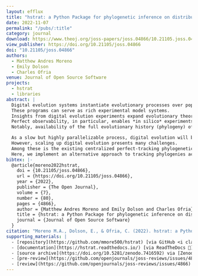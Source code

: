 ```yaml
---
layout: efflux
title: "hstrat: a Python Package for phylogenetic inference on distributed digital evolution populations"
date: 2022-11-07
permalink: "/pubs/:title"
category: journal
download: https://www.theoj.org/joss-papers/joss.04866/10.21105.joss.04866.pdf
view_publisher: https://doi.org/10.21105/joss.04866
doi: "10.21105/joss.04866"
authors:
  - Matthew Andres Moreno
  - Emily Dolson
  - Charles Ofria
venue: Journal of Open Source Software
projects:
  - hstrat
  - libraries
abstract: |
  Digital evolution systems instantiate evolutionary processes over populations of virtual agents *in silico*.
  These programs can serve as rich experimental model systems.
  Insights from digital evolution experiments expand evolutionary theory, and can often directly improve heuristic optimization techniques .
  Perfect observability, in particular, enables *in silico* experiments that would be otherwise impossible *in vitro* or *in vivo*.
  Notably, availability of the full evolutionary history (phylogeny) of a given population enables very powerful analyses.

  As a slow but highly parallelizable process, digital evolution will benefit greatly by continuing to capitalize on profound advances in parallel and distributed computing, particularly emerging unconventional computing architectures.
  However, scaling up digital evolution presents many challenges.
  Among these is the existing centralized perfect-tracking phylogenetic data collection model, which is inefficient and difficult to realize in parallel and distributed contexts.
  Here, we implement an alternative approach to tracking phylogenies across vast and potentially unreliable hardware networks.
bibtex: |-
  @article{moreno2022hstrat,
    doi = {10.21105/joss.04866},
    url = {https://doi.org/10.21105/joss.04866},
    year = {2022},
    publisher = {The Open Journal},
    volume = {7},
    number = {80},
    pages = {4866},
    author = {Matthew Andres Moreno and Emily Dolson and Charles Ofria},
    title = {hstrat: a Python Package for phylogenetic inference on distributed digital evolution populations},
    journal = {Journal of Open Source Software}
  }
citation: "Moreno M.A., Dolson, E., & Ofria, C. (2022). hstrat: a Python Package for phylogenetic inference on distributed digital evolution populations. Journal of Open Source Software, 7(80), 4866, https://doi.org/10.21105/joss.04866"
supporting_materials: |
  - [repository](https://github.com/mmore500/hstrat) [via GitHub <i class="icon-github-1"></i>](https://github.com/)
  - [documentation](https://hstrat.readthedocs.io/) [via ReadTheDocs 📖](https://readthedocs.org/)
  - [source archive](https://doi.org/10.5281/zenodo.7416592) via [Zenodo *z*](https://zenodo.org)
  - [pre-review](https://github.com/openjournals/joss-reviews/issues/4860) [via GitHub <i class="icon-github-1"></i>](https://github.com/)
  - [review](https://github.com/openjournals/joss-reviews/issues/4866) [via GitHub <i class="icon-github-1"></i>](https://github.com/)
---
```


